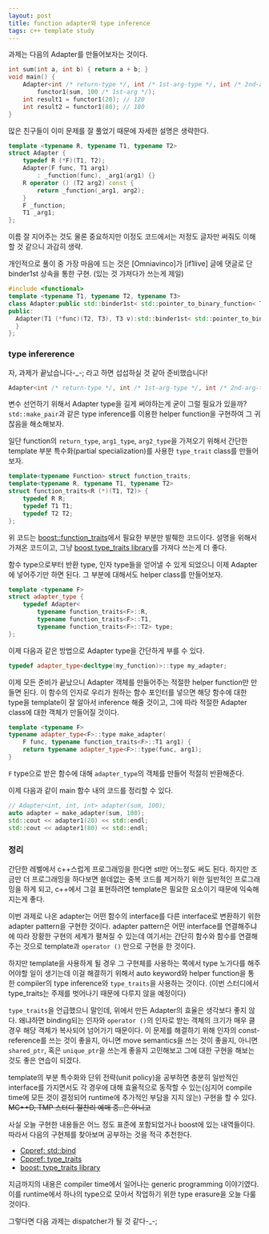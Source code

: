```yaml
---
layout: post
title: function adapter와 type inference
tags: c++ template study
---
```


과제는 다음의 Adapter를 만들어보자는 것이다.

```cpp
int sum(int a, int b) { return a + b; }
void main() {
    Adapter<int /* return-type */, int /* 1st-arg-type */, int /* 2nd-arg-type */>
        functor1(sum, 100 /* 1st-arg */);
    int result1 = functor1(20); // 120
    int result2 = functor1(80); // 180
}
```

많은 친구들이 이미 문제를 잘 풀었기 때문에 자세한 설명은 생략한다.

```cpp
template <typename R, typename T1, typename T2>
struct Adapter {
    typedef R (*F)(T1, T2);
    Adapter(F func, T1 arg1)
        : _function(func), _arg1(arg1) {}
    R operator () (T2 arg2) const {
        return _function(_arg1, arg2);
    }
    F _function;
    T1 _arg1;
};
```

이름 잘 지어주는 것도 물론 중요하지만 이정도 코드에서는 저정도 글자만 써줘도 이해할 것 같으니 과감히 생략.

개인적으로 풀이 중 가장 마음에 드는 것은 [Omniavinco]가 [if1live] 글에 댓글로 단 binder1st 상속을 통한 구현. (있는 것 가져다가 쓰는게 제일)

```cpp
#include <functional>
template <typename T1, typename T2, typename T3>
class Adapter:public std::binder1st< std::pointer_to_binary_function< T2, T3, T1 > > {
public:
  Adapter(T1 (*func)(T2, T3), T3 v):std::binder1st< std::pointer_to_binary_function< T2, T3, T1 > >(std::ptr_fun(func), v) {
  }
};
```

### type infererence ###

자, 과제가 끝났습니다-_-; 라고 하면 섭섭하실 것 같아 준비했습니다!

```cpp
Adapter<int /* return-type */, int /* 1st-arg-type */, int /* 2nd-arg-type */>
```

변수 선언하기 위해서 Adapter type을 길게 써야하는게 굳이 그럴 필요가 있을까? `std::make_pair`과 같은 type inference를 이용한 helper function을 구현하여 그 귀찮음을 해소해보자.

일단 function의 `return_type`, `arg1_type`, `arg2_type`을 가져오기 위해서 간단한 template 부분 특수화(partial specialization)를 사용한 `type_trait` class를 만들어보자.

```cpp
template<typename Function> struct function_traits;
template<typename R, typename T1, typename T2>
struct function_traits<R (*)(T1, T2)> {
    typedef R R;
    typedef T1 T1;
    typedef T2 T2;
};
```

위 코드는 [boost::function_traits](https://www.boost.org/doc/libs/release/libs/type_traits/doc/html/boost_typetraits/reference/function_traits.html)에서 필요한 부분만 발췌한 코드이다. 설명을 위해서 가져온 코드이고, 그냥 [boost type_traits library](https://www.boost.org/doc/libs/release/libs/type_traits/doc/html/index.html)를 가져다 쓰는게 더 좋다.

함수 type으로부터 반환 type, 인자 type들을 얻어낼 수 있게 되었으니 이제 Adapter에 넣어주기만 하면 된다. 그 부분에 대해서도 helper class를 만들어보자.

```cpp
template <typename F>
struct adapter_type {
    typedef Adapter<
        typename function_traits<F>::R,
        typename function_traits<F>::T1,
        typename function_traits<F>::T2> type;
};
```

이제 다음과 같은 방법으로 Adapter type을 간단하게 부를 수 있다.

```cpp
typedef adapter_type<decltype(my_function)>::type my_adapter;
```

이제 모든 준비가 끝났으니 Adapter 객체를 만들어주는 적절한 helper function만 만들면 된다. 이 함수의 인자로 우리가 원하는 함수 포인터를 넣으면 해당 함수에 대한 type을 template이 잘 알아서 inference 해줄 것이고, 그에 따라 적절한 Adapter class에 대한 객체가 만들어질 것이다.

```cpp
template <typename F>
typename adapter_type<F>::type make_adapter(
    F func, typename function_traits<F>::T1 arg1) {
    return typename adapter_type<F>::type(func, arg1);
}
```

`F` type으로 받은 함수에 대해 `adapter_type`의 객체를 만들어 적절히 반환해준다.

이제 다음과 같이 main 함수 내의 코드를 정리할 수 있다.

```cpp
// Adapter<int, int, int> adapter(sum, 100);
auto adapter = make_adapter(sum, 100);
std::cout << adapter1(20) << std::endl;
std::cout << adapter1(80) << std::endl;
```

### 정리 ###

간단한 레벨에서 c++스럽게 프로그래밍을 한다면 stl만 어느정도 써도 된다. 하지만 조금만 더 프로그래밍을 하다보면 쓸데없는 중복 코드를 제거하기 위한 일반적인 프로그래밍을 하게 되고, c++에서 그걸 표현하려면 template은 필요한 요소이기 때문에 익숙해지는게 좋다.

이번 과제로 나온 adapter는 어떤 함수의 interface를 다른 interface로 변환하기 위한 adapter pattern을 구현한 것이다. adapter pattern은 어떤 interface를 연결해주냐에 따라 장황한 구현의 세계가 펼쳐질 수 있는데 여기서는 간단히 함수와 함수를 연결해주는 것으로 template과 `operator ()` 만으로 구현을 한 것이다.

하지만 template을 사용하게 될 경우 그 구현체를 사용하는 쪽에서 type 노가다를 해주어야할 일이 생기는데 이걸 해결하기 위해서 auto keyword와 helper function을 통한 compiler의 type inference와 `type_traits`을 사용하는 것이다. (이번 스터디에서 type_traits는 주제를 벗어나기 때문에 다루지 않을 예정이다)

`type_traits`을 언급했으니 말인데, 위에서 만든 Adapter의 효율은 생각보다 좋지 않다.
왜냐하면 binding되는 인자와 `operator ()`의 인자로 받는 객체의 크기가 매우 클 경우 해당 객체가 복사되어 넘어가기 때문이다. 이 문제를 해결하기 위해 인자의 const-reference를 쓰는 것이 좋을지, 아니면 move semantics을 쓰는 것이 좋을지, 아니면 `shared_ptr`, 혹은 `unique_ptr`을 쓰는게 좋을지 고민해보고 그에 대한 구현을 해보는 것도 좋은 연습이 되겠다.

template의 부분 특수화와 단위 전략(unit policy)을 공부하면 충분히 일반적인 interface를 가지면서도 각 경우에 대해 효율적으로 동작할 수 있는(심지어 compile time에 모든 것이 결정되어 runtime에 추가적인 부담을 지지 않는) 구현을 할 수 있다. ~~MC++D, TMP 스터디 절찬리 예매 중..은 아니고~~

사실 오늘 구현한 내용들은 어느 정도 표준에 포함되었거나 boost에 있는 내역들이다. 따라서 다음의 구현체를 찾아보며 공부하는 것을 적극 추천한다.

* [Cppref: std::bind](https://en.cppreference.com/w/cpp/utility/functional/bind)
* [Cppref: type_traits](https://en.cppreference.com/w/cpp/header/type_traits)
* [boost: type_traits library](https://www.boost.org/doc/libs/1_54_0/libs/type_traits/doc/html/index.html")


지금까지의 내용은 compiler time에서 일어나는 generic programming 이야기였다. 이를 runtime에서 하나의 type으로 모아서 작업하기 위한 type erasure을 오늘 다룰 것이다.

그렇다면 다음 과제는 dispatcher가 될 것 같다-_-;
